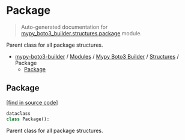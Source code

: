 # Package

> Auto-generated documentation for [mypy_boto3_builder.structures.package](https://github.com/vemel/mypy_boto3_builder/blob/master/mypy_boto3_builder/structures/package.py) module.

Parent class for all package structures.

- [mypy-boto3-builder](../../README.md#mypy_boto3_builder) / [Modules](../../MODULES.md#mypy-boto3-builder-modules) / [Mypy Boto3 Builder](../index.md#mypy-boto3-builder) / [Structures](index.md#structures) / Package
    - [Package](#package)

## Package

[[find in source code]](https://github.com/vemel/mypy_boto3_builder/blob/master/mypy_boto3_builder/structures/package.py#L9)

```python
dataclass
class Package():
```

Parent class for all package structures.
